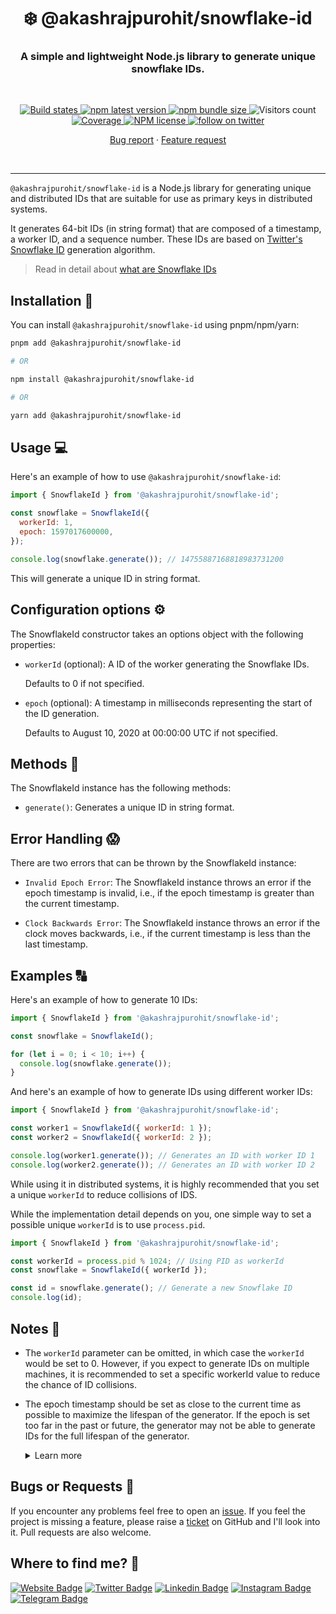 <h1 align="center" style="border-bottom: none;">❄️ @akashrajpurohit/snowflake-id</h1>
<h3 align="center">A simple and lightweight Node.js library to generate unique snowflake IDs.</h3>
<br />
<p align="center">
  <a href="https://github.com/AkashRajpurohit/snowflake-id/actions/workflows/test-and-release.yml">
    <img alt="Build states" src="https://github.com/AkashRajpurohit/snowflake-id/actions/workflows/test-and-release.yml/badge.svg?branch=main">
  </a>
  <a href="https://www.npmjs.com/package/@akashrajpurohit/snowflake-id">
    <img alt="npm latest version" src="https://img.shields.io/npm/v/@akashrajpurohit/snowflake-id/latest.svg">
  </a>
  <a href="https://www.npmjs.com/package/@akashrajpurohit/snowflake-id">
    <img alt="npm bundle size" src="https://img.shields.io/bundlephobia/min/@akashrajpurohit/snowflake-id">
  </a>
  <img alt="Visitors count" src="https://visitor-badge.laobi.icu/badge?page_id=@akashrajpurohit~snowflake-id.visitor-badge&style=flat-square&color=0088cc">
  <a href="https://github.com/AkashRajpurohit/snowflake-id/actions">
    <img alt="Coverage" src="https://img.shields.io/endpoint?url=https://gist.githubusercontent.com/AkashRajpurohit/7336f237b82d9581c5f52405f87db531/raw/snowflake-id-coverage.json">
  </a>
  <a href="https://www.npmjs.com/package/@akashrajpurohit/snowflake-id">
    <img alt="NPM license" src="https://img.shields.io/npm/l/@akashrajpurohit/snowflake-id">
  </a>
  <a href="https://twitter.com/akashwhocodes">
    <img alt="follow on twitter" src="https://img.shields.io/twitter/follow/akashwhocodes.svg?style=social&label=@akashwhocodes">
  </a>

  <p align="center">
    <a href="https://github.com/AkashRajpurohit/snowflake-id/issues/new?template=bug_report.md">Bug report</a>
    ·
    <a href="https://github.com/AkashRajpurohit/snowflake-id/issues/new?template=feature_request.md">Feature request</a>
  </p>
</p>
<br />
<hr />

`@akashrajpurohit/snowflake-id` is a Node.js library for generating unique and distributed IDs that are suitable for use as primary keys in distributed systems.

It generates 64-bit IDs (in string format) that are composed of a timestamp, a worker ID, and a sequence number. These IDs are based on [Twitter's Snowflake ID](https://github.com/twitter-archive/snowflake/tree/snowflake-2010) generation algorithm.

> Read in detail about [what are Snowflake IDs](https://akashrajpurohit.com/blog/snowflake-id-generating-unique-ids-for-distributed-systems/?ref=github-desc)

## Installation 🚀

You can install `@akashrajpurohit/snowflake-id` using pnpm/npm/yarn:

```bash
pnpm add @akashrajpurohit/snowflake-id

# OR

npm install @akashrajpurohit/snowflake-id

# OR

yarn add @akashrajpurohit/snowflake-id
```

## Usage 💻

Here's an example of how to use `@akashrajpurohit/snowflake-id`:

```javascript
import { SnowflakeId } from '@akashrajpurohit/snowflake-id';

const snowflake = SnowflakeId({
  workerId: 1,
  epoch: 1597017600000,
});

console.log(snowflake.generate()); // 14755887168818983731200
```

This will generate a unique ID in string format.

## Configuration options ⚙️

The SnowflakeId constructor takes an options object with the following properties:

- `workerId` (optional): A ID of the worker generating the Snowflake IDs.

  Defaults to 0 if not specified.

- `epoch` (optional): A timestamp in milliseconds representing the start of the ID generation.

  Defaults to August 10, 2020 at 00:00:00 UTC if not specified.

## Methods 🧮

The SnowflakeId instance has the following methods:

- `generate()`: Generates a unique ID in string format.

## Error Handling 😱

There are two errors that can be thrown by the SnowflakeId instance:

- `Invalid Epoch Error`: The SnowflakeId instance throws an error if the epoch timestamp is invalid, i.e., if the epoch timestamp is greater than the current timestamp.

- `Clock Backwards Error`: The SnowflakeId instance throws an error if the clock moves backwards, i.e., if the current timestamp is less than the last timestamp.

## Examples 🔠

Here's an example of how to generate 10 IDs:

```javascript
import { SnowflakeId } from '@akashrajpurohit/snowflake-id';

const snowflake = SnowflakeId();

for (let i = 0; i < 10; i++) {
  console.log(snowflake.generate());
}
```

And here's an example of how to generate IDs using different worker IDs:

```javascript
import { SnowflakeId } from '@akashrajpurohit/snowflake-id';

const worker1 = SnowflakeId({ workerId: 1 });
const worker2 = SnowflakeId({ workerId: 2 });

console.log(worker1.generate()); // Generates an ID with worker ID 1
console.log(worker2.generate()); // Generates an ID with worker ID 2
```

While using it in distributed systems, it is highly recommended that you set a unique `workerId` to reduce collisions of IDS.

While the implementation detail depends on you, one simple way to set a possible unique `workerId` is to use `process.pid`.

```javascript
import { SnowflakeId } from '@akashrajpurohit/snowflake-id';

const workerId = process.pid % 1024; // Using PID as workerId
const snowflake = SnowflakeId({ workerId });

const id = snowflake.generate(); // Generate a new Snowflake ID
console.log(id);
```

## Notes 📝

- The `workerId` parameter can be omitted, in which case the `workerId` would be set to 0. However, if you expect to generate IDs on multiple machines, it is recommended to set a specific workerId value to reduce the chance of ID collisions.

- The epoch timestamp should be set as close to the current time as possible to maximize the lifespan of the generator. If the epoch is set too far in the past or future, the generator may not be able to generate IDs for the full lifespan of the generator.
  <details>
    <summary>Learn more</summary>
    <p>The epoch timestamp is used as the starting point for generating unique IDs. If the epoch timestamp is set too far in the past or future, it can limit the lifespan of the generator. This is because the timestamp portion of a generated ID is typically a smaller number of bits compared to the total number of bits in the ID, and as a result, the maximum value for the timestamp portion can be reached more quickly than the other portions.</p>
    <p>For example, if the epoch timestamp is set to January 1, 1970, which is the Unix epoch, and the generator is configured to use 41 bits for the timestamp portion, the maximum value for the timestamp portion would be reached in the year 2088. This means that after 2088, the generator would no longer be able to generate unique IDs.</p>
    <p>Therefore, it's important to set the epoch timestamp as close to the current time as possible to maximize the lifespan of the generator. This will ensure that the timestamp portion of the generated IDs will not reach their maximum value too quickly, allowing the generator to continue generating unique IDs for a longer period of time.</p>
  </details>

## Bugs or Requests 🐛

If you encounter any problems feel free to open an [issue](https://github.com/AkashRajpurohit/snowflake-id/issues/new?template=bug_report.md). If you feel the project is missing a feature, please raise a [ticket](https://github.com/AkashRajpurohit/snowflake-id/issues/new?template=feature_request.md) on GitHub and I'll look into it. Pull requests are also welcome.

## Where to find me? 👀

[![Website Badge](https://img.shields.io/badge/-akashrajpurohit.com-3b5998?logo=google-chrome&logoColor=white)](https://akashrajpurohit.com/)
[![Twitter Badge](https://img.shields.io/badge/-@akashwhocodes-00acee?logo=Twitter&logoColor=white)](https://twitter.com/AkashWhoCodes)
[![Linkedin Badge](https://img.shields.io/badge/-@AkashRajpurohit-0e76a8?logo=Linkedin&logoColor=white)](https://linkedin.com/in/AkashRajpurohit)
[![Instagram Badge](https://img.shields.io/badge/-@akashwho.codes-e4405f?logo=Instagram&logoColor=white)](https://instagram.com/akashwho.codes/)
[![Telegram Badge](https://img.shields.io/badge/-@AkashRajpurohit-0088cc?logo=Telegram&logoColor=white)](https://t.me/AkashRajpurohit)
